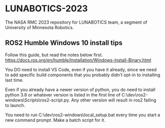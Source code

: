 # LUNABOTICS-2023

The NASA RMC 2023 repository for LUNABOTICS team, a segment of University of Minnesota Robotics.

## ROS2 Humble Windows 10 install tips

Follow this guide, but read the notes below first.
<https://docs.ros.org/en/humble/Installation/Windows-Install-Binary.html>

You DO need to install VS Code, even if you have it already, since we need to add specific build components that you probably didn’t opt-in to installing last time.

Even if you already have a newer version of python, you do need to install python 3.8 or whatever version is listed in the first line of C:\dev\ros2-windows\Scripts\ros2-script.py. Any other version will result in ros2 failing to launch.

You need to run C:\dev\ros2-windows\local_setup.bat every time you start a new command prompt. Make a batch script for it.
